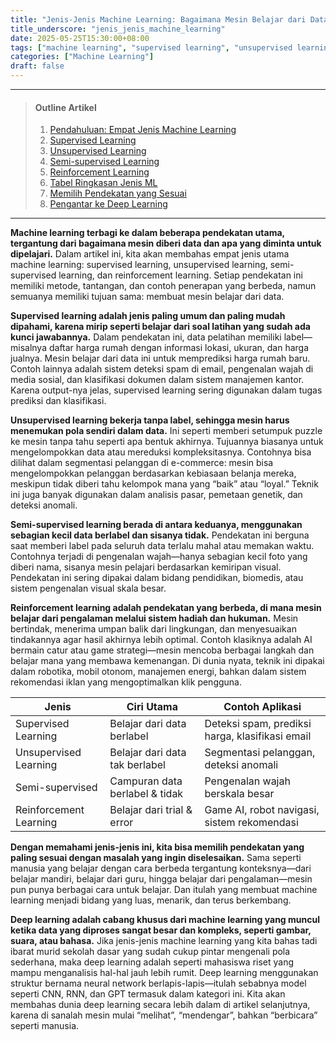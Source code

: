 ```yaml
---
title: "Jenis-Jenis Machine Learning: Bagaimana Mesin Belajar dari Data"
title_underscore: "jenis_jenis_machine_learning"
date: 2025-05-25T15:30:00+08:00
tags: ["machine learning", "supervised learning", "unsupervised learning", "reinforcement learning", "pemula"]
categories: ["Machine Learning"]
draft: false
---
```


---
> #### Outline Artikel
> 1. [Pendahuluan: Empat Jenis Machine Learning](#pendahuluan)
> 2. [Supervised Learning](#supervised)
> 3. [Unsupervised Learning](#unsupervised)
> 4. [Semi-supervised Learning](#semi-supervised)
> 5. [Reinforcement Learning](#reinforcement)
> 6. [Tabel Ringkasan Jenis ML](#tabel-jenis)
> 7. [Memilih Pendekatan yang Sesuai](#pemilihan-pendekatan)
> 8. [Pengantar ke Deep Learning](#pengantar-dl)
---

<span id="pendahuluan"></span>

**Machine learning terbagi ke dalam beberapa pendekatan utama, tergantung dari bagaimana mesin diberi data dan apa yang diminta untuk dipelajari.** Dalam artikel ini, kita akan membahas empat jenis utama machine learning: supervised learning, unsupervised learning, semi-supervised learning, dan reinforcement learning. Setiap pendekatan ini memiliki metode, tantangan, dan contoh penerapan yang berbeda, namun semuanya memiliki tujuan sama: membuat mesin belajar dari data.

<span id="supervised"></span>

**Supervised learning adalah jenis paling umum dan paling mudah dipahami, karena mirip seperti belajar dari soal latihan yang sudah ada kunci jawabannya.** Dalam pendekatan ini, data pelatihan memiliki label—misalnya daftar harga rumah dengan informasi lokasi, ukuran, dan harga jualnya. Mesin belajar dari data ini untuk memprediksi harga rumah baru. Contoh lainnya adalah sistem deteksi spam di email, pengenalan wajah di media sosial, dan klasifikasi dokumen dalam sistem manajemen kantor. Karena output-nya jelas, supervised learning sering digunakan dalam tugas prediksi dan klasifikasi.

<span id="unsupervised"></span>

**Unsupervised learning bekerja tanpa label, sehingga mesin harus menemukan pola sendiri dalam data.** Ini seperti memberi setumpuk puzzle ke mesin tanpa tahu seperti apa bentuk akhirnya. Tujuannya biasanya untuk mengelompokkan data atau mereduksi kompleksitasnya. Contohnya bisa dilihat dalam segmentasi pelanggan di e-commerce: mesin bisa mengelompokkan pelanggan berdasarkan kebiasaan belanja mereka, meskipun tidak diberi tahu kelompok mana yang “baik” atau “loyal.” Teknik ini juga banyak digunakan dalam analisis pasar, pemetaan genetik, dan deteksi anomali.

<span id="semi-supervised"></span>

**Semi-supervised learning berada di antara keduanya, menggunakan sebagian kecil data berlabel dan sisanya tidak.** Pendekatan ini berguna saat memberi label pada seluruh data terlalu mahal atau memakan waktu. Contohnya terjadi di pengenalan wajah—hanya sebagian kecil foto yang diberi nama, sisanya mesin pelajari berdasarkan kemiripan visual. Pendekatan ini sering dipakai dalam bidang pendidikan, biomedis, atau sistem pengenalan visual skala besar.

<span id="reinforcement"></span>

**Reinforcement learning adalah pendekatan yang berbeda, di mana mesin belajar dari pengalaman melalui sistem hadiah dan hukuman.** Mesin bertindak, menerima umpan balik dari lingkungan, dan menyesuaikan tindakannya agar hasil akhirnya lebih optimal. Contoh klasiknya adalah AI bermain catur atau game strategi—mesin mencoba berbagai langkah dan belajar mana yang membawa kemenangan. Di dunia nyata, teknik ini dipakai dalam robotika, mobil otonom, manajemen energi, bahkan dalam sistem rekomendasi iklan yang mengoptimalkan klik pengguna.

<span id="tabel-jenis"></span>

| Jenis                | Ciri Utama                        | Contoh Aplikasi                                  |
|----------------------|-----------------------------------|--------------------------------------------------|
| Supervised Learning  | Belajar dari data berlabel        | Deteksi spam, prediksi harga, klasifikasi email |
| Unsupervised Learning| Belajar dari data tak berlabel    | Segmentasi pelanggan, deteksi anomali           |
| Semi-supervised      | Campuran data berlabel & tidak    | Pengenalan wajah berskala besar                 |
| Reinforcement Learning| Belajar dari trial & error       | Game AI, robot navigasi, sistem rekomendasi     |

<span id="pemilihan-pendekatan"></span>

**Dengan memahami jenis-jenis ini, kita bisa memilih pendekatan yang paling sesuai dengan masalah yang ingin diselesaikan.** Sama seperti manusia yang belajar dengan cara berbeda tergantung konteksnya—dari belajar mandiri, belajar dari guru, hingga belajar dari pengalaman—mesin pun punya berbagai cara untuk belajar. Dan itulah yang membuat machine learning menjadi bidang yang luas, menarik, dan terus berkembang.

<span id="pengantar-dl"></span>

**Deep learning adalah cabang khusus dari machine learning yang muncul ketika data yang diproses sangat besar dan kompleks, seperti gambar, suara, atau bahasa.** Jika jenis-jenis machine learning yang kita bahas tadi ibarat murid sekolah dasar yang sudah cukup pintar mengenali pola sederhana, maka deep learning adalah seperti mahasiswa riset yang mampu menganalisis hal-hal jauh lebih rumit. Deep learning menggunakan struktur bernama neural network berlapis-lapis—itulah sebabnya model seperti CNN, RNN, dan GPT termasuk dalam kategori ini. Kita akan membahas dunia deep learning secara lebih dalam di artikel selanjutnya, karena di sanalah mesin mulai “melihat”, “mendengar”, bahkan “berbicara” seperti manusia.
